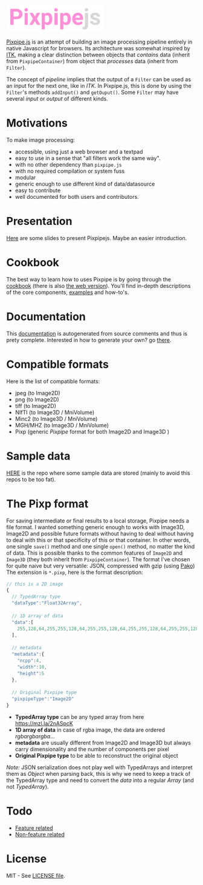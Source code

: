 ![Pixpipe.js](images/pixpipe256.png)

[Pixpipe.js](https://github.com/jonathanlurie/pixpipejs) is an attempt of building an image processing pipeline entirely in native Javascript for browsers. Its architecture was somewhat inspired by [ITK](https://itk.org/), making a clear distinction between objects that *contains* data (inherit from `PixpipeContainer`) from object that *processes* data (inherit from `Filter`).  

The concept of *pipeline* implies that the output of a `Filter` can be used as an input for the next one, like in *ITK*. In Pixpipe.js, this is done by using the `Filter`'s methods `addInput()` and `getOuput()`. Some `Filter` may have several *input* or *output* of different kinds.


# Motivations
To make image processing:
- accessible, using just a web browser and a textpad
- easy to use in a sense that "all filters work the same way".
- with no other dependency than `pixpipe.js`
- with no required compilation or system fuss
- modular
- generic enough to use different kind of data/datasource
- easy to contribute
- well documented for both users and contributors.

# Presentation
[Here](http://me.jonathanlurie.fr/slides/pixpipejs_01) are some slides to present Pixpipejs. Maybe an easier introduction.


# Cookbook
The best way to learn how to uses Pixpipe is by going through the [cookbook](cookbook/readme.md) (there is also [the web version](http://me.jonathanlurie.fr/pixpipejs/cookbook/)). You'll find in-depth descriptions of the core components, [examples](cookbook/readme.md#learning-with-examples) and how-to's.


# Documentation
This [documentation](http://me.jonathanlurie.fr/pixpipejs/doc/)  is autogenerated from source comments and thus is prety complete. Interested in how to generate your own? go [there](http://me.jonathanlurie.fr/pixpipejs/cookbook/#building-the-documentation).


# Compatible formats
Here is the list of compatible formats:
- jpeg (to Image2D)
- png (to Image2D)
- tiff (to Image2D)
- NIfTI (to Image3D / MniVolume)
- Minc2 (to Image3D / MniVolume)
- MGH/MHZ (to Image3D / MniVolume)
- Pixp (generic *Pixpipe* format for both Image2D and Image3D )

# Sample data
[HERE](https://github.com/jonathanlurie/pixpipeData) is the repo where some sample data are stored (mainly to avoid this repos to be too fat).


# The Pixp format
For saving intermediate or final results to a local storage, Pixpipe needs a file format. I wanted something generic enough to works with Image3D, Image2D and possible future formats without having to deal without having to deal with this or that specificity of this or that container. In other words, one single `save()` method and one single `open()` method, no matter the kind of data. This is possible thanks to the common features of `Image2D` and `Image3D` (they both inherit from `PixpipeContainer`). The format I've chosen for quite naive but very versatile: JSON, compressed with gzip (using [Pako](https://github.com/nodeca/pako)) The extension is `*.pixp`, here is the format description:

```javascript
// this is a 2D image
{
  // TypedArray type
  "dataType":"Float32Array",

  // 1D array of data
  "data":[
    255,128,64,255,255,128,64,255,255,128,64,255,255,128,64,255,255,128,64,255,255,128,64,255,255,128,64,255,255,128,64,255,255,128,64,255,255,128,64,255,255,128,64,255,255,128,64,255,255,128,64,255,255,128,64,255,255,128,64,255,255,128,64,255,255,128,64,255,255,128,64,255,255,128,64,255,255,128,64,255,255,128,64,255,255,128,64,255,255,128,64,255,255,128,64,255,255,128,64,255,255,128,64,255,255,128,64,255,255,128,64,255,255,128,64,255,255,128,64,255,255,128,64,255,255,128,64,255,255,128,64,255,255,128,64,255,255,128,64,255,255,128,64,255,255,128,64,255,255,128,64,255,255,128,64,255,255,128,64,255,255,128,64,255,255,128,64,255,255,128,64,255,255,128,64,255,255,128,64,255,255,128,64,255,255,128,64,255,255,128,64,255,255,128,64,255,255,128,64,255
  ],

  // metadata
  "metadata":{
    "ncpp":4,
    "width":10,
    "height":5
  },

  // Original Pixpipe type
  "pixpipeType":"Image2D"
}
```
- **TypedArray type** can be any typed array from here https://mzl.la/2nASpcK
- **1D array of data** in case of rgba image, the data are ordered *rgbargbargba...*
- **metadata** are usually different from Image2D and Image3D but always carry dimensionality and the number of components per pixel
- **Original Pixpipe type** to be able to reconstruct the original object

*Note:* JSON serialization does not play well with TypedArrays and interpret them as *Object* when parsing back, this is why we need to keep a track of the TypedArray type and need to convert the *data* into a regular *Array* (and not *TypedArray*).


# Todo
- [Feature related](https://github.com/jonathanlurie/pixpipejs/projects/1)
- [Non-feature related](https://github.com/jonathanlurie/pixpipejs/projects/2)

# License
MIT - See [LICENSE file](LICENSE).
